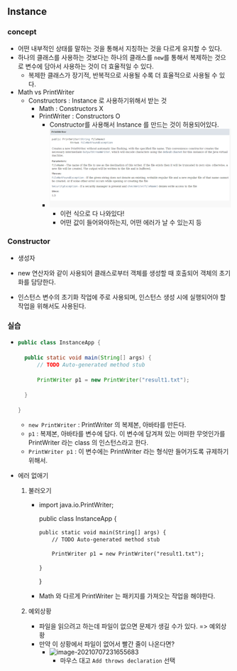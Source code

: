 ## Instance

### concept

- 어떤 내부적인 상태를 말하는 것을 통해서 지칭하는 것을 다르게 유지할 수 있다.
- 하나의 클래스를 사용하는 것보다는 하나의 클래스를 `new`를 통해서 복제하는 것으로 변수에 담아서 사용하는 것이 더 효율적일 수 있다.
  - 복제한 클래스가 장기적, 반복적으로 사용될 수록 더 효율적으로 사용될 수 있다.
- Math vs PrintWriter
  - Constructors : Instance 로 사용하기위해서 받는 것
    - Math : Constructors X
    - PrintWriter : Constructors O
      - Constructor를 사용해서 Instance 를 만드는 것이 허용되어있다.
      - ![image-20210707233150704]([JAVA_10]Instance.assets/image-20210707233150704.png)
        - 이런 식으로 다 나와있다!
        - 어떤 값이 들어와야하는지, 어떤 에러가 날 수 있는지 등

### Constructor

- 생성자

- new 연산자와 같이 사용되어 클래스로부터 객체를 생성할 때 호출되어 객체의 초기화를 담당한다.

- 인스턴스 변수의 초기화 작업에 주로 사용되며, 인스턴스 생성 시에 실행되어야 할 작업을 위해서도 사용된다.

  

### 실습

- ```java
  public class InstanceApp {
  
  	public static void main(String[] args) {
  		// TODO Auto-generated method stub
  		
  		PrintWriter p1 = new PrintWriter("result1.txt");
  		
  	}
  
  }
  
  ```

  - `new PrintWriter` : PrintWriter 의 복제본, 아바타를 만든다.
  - `p1` : 복제본, 아바타를 변수에 담다. 이 변수에 담겨져 있는 어떠한 무엇인가를 PrintWriter 라는 class 의 인스턴스라고 한다.
  - `PrintWriter p1` : 이 변수에는 PrintWriter 라는 형식만 들어가도록 규제하기 위해서.

- 에러 없애기

  1. 불러오기

     - 	import java.io.PrintWriter;
       	
       	public class InstanceApp {
       	
       		public static void main(String[] args) {
       			// TODO Auto-generated method stub
       			
       			PrintWriter p1 = new PrintWriter("result1.txt");
       			
       		}
       	
       	}

       - Math 와 다르게 PrintWriter 는 패키지를 가져오는 작업을 해야한다.

  2. 예외상황

     - 파일을 읽으려고 하는데 파일이 없으면 문제가 생길 수가 있다. => 예외상황
     - 만약 이 상황에서 파일이 없어서 빨간 줄이 나온다면?
       - ![image-20210707231655683]([JAVA_10]Instance.assets/image-20210707231655683.png)
         - 마우스 대고 `Add throws declaration` 선택